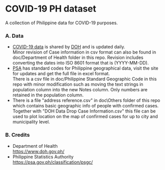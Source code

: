 # COVID-19 PH dataset
A collection of Philippine data for COVID-19 purposes.

### A. Data
* [COVID-19 data](https://drive.google.com/drive/folders/10VkiUA8x7TS2jkibhSZK1gmWxFM-EoZP) is shared by [DOH](https://www.doh.gov.ph/) and is updated daily.  
Minor revision of Case information in csv format can also be found in doc/Department of Health folder in this repo. Revision includes converting the dates into ISO 8601 format that is (YYYY-MM-DD).
* [PSA](https://psa.gov.ph/classification/psgc/) has standard codes for Philippine geographical data, visit the site for updates and get the full file in excel format.  
There is a csv file in doc/Philippine Standard Geographic Code in this repo with minor modification such as moving the text strings in population column into the new Notes column. Only numbers are retained in the population column.
* There is a file "address reference.csv" in doc\Others folder of this repo which contains basic geographic info of people with confirmed cases. Together with "DOH Data Drop Case Information.csv" this file can be used to plot location on the map of confirmed cases for up to city and municipality level.


### B. Credits
* Department of Health  
https://www.doh.gov.ph/
* Philippine Statistics Authority  
https://psa.gov.ph/classification/psgc/
